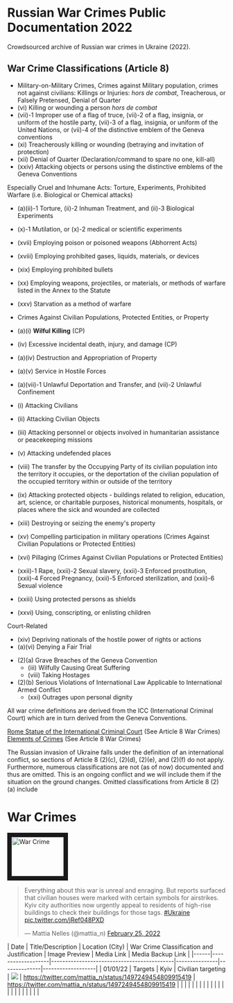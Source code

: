 # Russian War Crimes Public Documentation 2022
Crowdsourced archive of Russian war crimes in Ukraine (2022). <br />

## War Crime Classifications (Article 8)

- Military-on-Military Crimes, Crimes against Military population, crimes not against civilians: Killings or Injuries: *hors de combat*, Treacherous, or Falsely Pretensed, Denial of Quarter
 - (vi) Killing or wounding a person *hors de combat*
 - (vii)-1 Improper use of a flag of truce, (vii)-2 of a flag, insignia, or uniform of the hostile party, (vii)-3 of a flag, insignia, or uniform of the United Nations, or (vii)-4 of the distinctive emblem of the Geneva conventions
 - (xi) Treacherously killing or wounding (betraying and invitation of protection) 
 - (xii) Denial of Quarter (Declaration/command to spare no one, kill-all)
 - (xxiv) Attacking objects or persons using the distinctive emblems of the Geneva Conventions

Especially Cruel and Inhumane Acts: Torture, Experiments, Prohibited Warfare (i.e. Biological or Chemical attacks)
- (a)(ii)-1 Torture, (ii)-2 Inhuman Treatment, and (ii)-3 Biological Experiments
- (x)-1 Mutilation, or (x)-2 medical or scientific experiments
- (xvii) Employing poison or poisoned weapons (Abhorrent Acts)
- (xviii) Employing prohibited gases, liquids, materials, or devices
- (xix) Employing prohibited bullets
- (xx) Employing weapons, projectiles, or materials, or methods of warfare listed in the Annex to the Statute
- (xxv) Starvation as a method of warfare

- Crimes Against Civilian Populations, Protected Entities, or Property
 - (a)(i) **Wilful Killing** (CP)
 - (iv) Excessive incidental death, injury, and damage (CP)
 - (a)(iv) Destruction and Appropriation of Property
 - (a)(v) Service in Hostile Forces
 - (a)(vii)-1 Unlawful Deportation and Transfer, and (vii)-2 Unlawful Confinement
 - (i) Attacking Civilians
 - (ii) Attacking Civilian Objects
 - (iii) Attacking personnel or objects involved in humanitarian assistance or peacekeeping missions
 - (v) Attacking undefended places
 - (viii) The transfer by the Occupying Party of its civilian population into the territory it occupies, or the deportation of the civilian population of the occupied territory within or outside of the territory
 - (ix) Attacking protected objects - buildings related to religion, education, art, science, or charitable purposes, historical monuments, hospitals, or places where the sick and wounded are collected
 - (xiii) Destroying or seizing the enemy's property
 - (xv) Compelling participation in military operations (Crimes Against Civilian Populations or Protected Entities)
 - (xvi) Pillaging (Crimes Against Civilian Populations or Protected Entities)
 - (xxii)-1 Rape, (xxii)-2 Sexual slavery, (xxii)-3 Enforced prostitution, (xxii)-4 Forced Pregnancy, (xxii)-5 Enforced sterilization, and (xxii)-6 Sexual violence
 - (xxiii) Using protected persons as shields
 - (xxvi) Using, conscripting, or enlisting children

Court-Related
- (xiv) Depriving nationals of the hostile power of rights or actions
- (a)(vi) Denying a Fair Trial

* (2)(a) Grave Breaches of the Geneva Convention
  * (iii) Wilfully Causing Great Suffering
  * (viii) Taking Hostages
* (2)(b) Serious Violations of International Law Applicable to International Armed Conflict
  * (xxi) Outrages upon personal dignity

All war crime definitions are derived from the ICC (International Criminal Court) which are in turn derived from the Geneva Conventions. 

[Rome Statue of the International Criminal Court](https://www.icc-cpi.int/resource-library/Documents/RS-Eng.pdf) (See Article 8 War Crimes) <br />
[Elements of Crimes](https://www.icc-cpi.int/NR/rdonlyres/336923D8-A6AD-40EC-AD7B-45BF9DE73D56/0/ElementsOfCrimesEng.pdf) (See Article 8 War Crimes)

The Russian invasion of Ukraine falls under the definition of an international conflict, so sections of Article 8 (2)(c), (2)(d), (2)(e), and (2)(f) do not apply. Furthermore, numerous classifications are not (as of now) documented and thus are omitted. This is an ongoing conflict and we will include them if the situation on the ground changes. Omitted classifications from Article 8 (2)(a) include 

# War Crimes

<a href="https://pbs.twimg.com/media/FMdIfQoWQAYbm38?format=png&name=900x900
" target="_blank"><img src="https://pbs.twimg.com/media/FMdIfQoWQAYbm38?format=png&name=900x900" 
alt="War Crime" width="120" height="90" border="10" /></a>

<blockquote class="twitter-tweet"><p lang="en" dir="ltr">Everything about this war is unreal and enraging. But reports surfaced that civilian houses were marked with certain symbols for airstrikes. Kyiv city authorities now urgently appeal to residents of high-rise buildings to check their buildings for those tags. <a href="https://twitter.com/hashtag/Ukraine?src=hash&amp;ref_src=twsrc%5Etfw">#Ukraine</a> <a href="https://t.co/jRef048PXD">pic.twitter.com/jRef048PXD</a></p>&mdash; Mattia Nelles (@mattia_n) <a href="https://twitter.com/mattia_n/status/1497249454809915419?ref_src=twsrc%5Etfw">February 25, 2022</a></blockquote> <script async src="https://platform.twitter.com/widgets.js" charset="utf-8"></script> 

| Date | Title/Description | Location (City) | War Crime Classification and Justification | Image Preview |  Media Link  | Media Backup Link |
|------|-------------------|--------------------------------------------|---------------|--------------|-------------------|
| 01/01/22 | Targets | Kyiv | Civilian targeting | ![](https://pbs.twimg.com/media/FMdIfQoWQAYbm38?format=png&name=900x900) | https://twitter.com/mattia_n/status/1497249454809915419 | https://twitter.com/mattia_n/status/1497249454809915419 |
|      |                   |                                            |               |              |                   |
|      |                   |                                            |               |              |                   |
|      |                   |                                            |               |              |                   |
